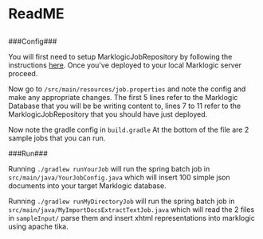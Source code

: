 # ReadME #

##

###Config###

You will first need to setup MarklogicJobRepository by following the instructions [here](https://github.com/marklogic-community/marklogic-spring-batch/wiki/MarkLogicJobRepository). Once you've deployed to your local Marklogic server proceed.

Now go to ```/src/main/resources/job.properties``` and note the config and make any appropriate changes. The first 5 lines refer to the Marklogic Database that you will be be writing content to, lines 7 to 11 refer to the MarklogicJobRepository that you should have just deployed.

Now note the gradle config in ```build.gradle``` At the bottom of the file are 2 sample jobs that you can run.

###Run###

Running ```./gradlew runYourJob``` will run the spring batch job in ```src/main/java/YourJobConfig.java``` which will insert 100 simple json documents into your target Marklogic database.

Running ```./gradlew runMyDirectoryJob``` will run the spring batch job in ```src/main/java/MyImportDocsExtractTextJob.java``` which will read the 2 files in ```sampleInput/``` parse them and insert xhtml representations into marklogic using apache tika.